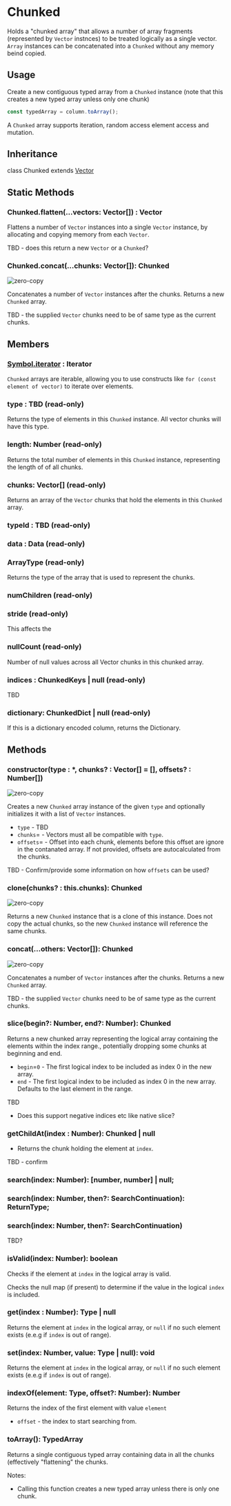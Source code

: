 # Chunked

Holds a "chunked array" that allows a number of array fragments (represented by `Vector` instnces) to be treated logically as a single vector. `Array` instances can be concatenated into a `Chunked` without any memory beind copied.


## Usage

Create a new contiguous typed array from a `Chunked` instance (note that this creates a new typed array unless only one chunk)
```js
const typedArray = column.toArray();
```

A `Chunked` array supports iteration, random access element access and mutation.



## Inheritance

class Chunked extends [Vector](docs-arrow/api-reference/vector.md)


## Static Methods

### Chunked.flatten(...vectors: Vector[]) : Vector

Flattens a number of `Vector` instances into a single `Vector` instance, by allocating and copying memory from each `Vector`.

TBD - does this return a new `Vector` or a `Chunked`?



### Chunked.concat(...chunks: Vector<T>[]): Chunked

<p class="badges">
   <img src="https://img.shields.io/badge/zero-copy-green.svg?style=flat-square" alt="zero-copy" />
</p>

Concatenates a number of `Vector` instances after the chunks. Returns a new `Chunked` array.

TBD - the supplied `Vector` chunks need to be of same type as the current chunks.


## Members

### [Symbol.iterator]() : Iterator

`Chunked` arrays are iterable, allowing you to use constructs like `for (const element of vector)` to iterate over elements.

### type : TBD (read-only)

Returns the type of elements in this `Chunked` instance. All vector chunks will have this type.

### length: Number  (read-only)

Returns the total number of elements in this `Chunked` instance, representing the length of of all chunks.

### chunks: Vector[]  (read-only)

Returns an array of the `Vector` chunks that hold the elements in this `Chunked` array.

### typeId : TBD  (read-only)

### data : Data  (read-only)

### ArrayType  (read-only)

Returns the type of the array that is used to represent the chunks.

### numChildren  (read-only)


### stride  (read-only)

This affects the

### nullCount  (read-only)

Number of null values across all Vector chunks in this chunked array.

### indices : ChunkedKeys<T> | null  (read-only)

TBD

### dictionary: ChunkedDict | null  (read-only)

If this is a dictionary encoded column, returns the Dictionary.


## Methods

### constructor(type : \*, chunks? : Vector[] = [], offsets? : Number[])

<p class="badges">
   <img src="https://img.shields.io/badge/zero-copy-green.svg?style=flat-square" alt="zero-copy" />
</p>

Creates a new `Chunked` array instance of the given `type` and optionally initializes it with a list of `Vector` instances.

* `type` - TBD
* `chunks`= - Vectors must all be compatible with `type`.
* `offsets`= - Offset into each chunk, elements before this offset are ignore in the contanated array. If not provided, offsets are autocalculated from the chunks.

TBD - Confirm/provide some information on how `offsets` can be used?


### clone(chunks? : this.chunks): Chunked

<p class="badges">
   <img src="https://img.shields.io/badge/zero-copy-green.svg?style=flat-square" alt="zero-copy" />
</p>

Returns a new `Chunked` instance that is a clone of this instance. Does not copy the actual chunks, so the new `Chunked` instance will reference the same chunks.


### concat(...others: Vector<T>[]): Chunked

<p class="badges">
   <img src="https://img.shields.io/badge/zero-copy-green.svg?style=flat-square" alt="zero-copy" />
</p>

Concatenates a number of `Vector` instances after the chunks. Returns a new `Chunked` array.

TBD - the supplied `Vector` chunks need to be of same type as the current chunks.


### slice(begin?: Number, end?: Number): Chunked

Returns a new chunked array representing the logical array containing the elements within the index range., potentially dropping some chunks at beginning and end.

* `begin`=`0` - The first logical index to be included as index 0 in the new array.
* `end` - The first logical index to be included as index 0 in the new array. Defaults to the last element in the range.

TBD
- Does this support negative indices etc like native slice?


### getChildAt(index : Number): Chunked | null

- Returns the chunk holding the element at `index`.

TBD - confirm

### search(index: Number): [number, number] | null;
### search(index: Number, then?: SearchContinuation): ReturnType<N>;
### search(index: Number, then?: SearchContinuation)

TBD?

### isValid(index: Number): boolean

Checks if the element at `index` in the logical array is valid.

Checks the null map (if present) to determine if the value in the logical `index` is included.

### get(index : Number): Type | null

Returns the element at `index` in the logical array, or `null` if no such element exists (e.e.g if `index` is out of range).

### set(index: Number, value: Type | null): void

Returns the element at `index` in the logical array, or `null` if no such element exists (e.e.g if `index` is out of range).

### indexOf(element: Type, offset?: Number): Number

Returns the index of the first element with value `element`

* `offset` - the index to start searching from.

### toArray(): TypedArray

Returns a single contiguous typed array containing data in all the chunks (effectively "flattening" the chunks.

Notes:
* Calling this function creates a new typed array unless there is only one chunk.


